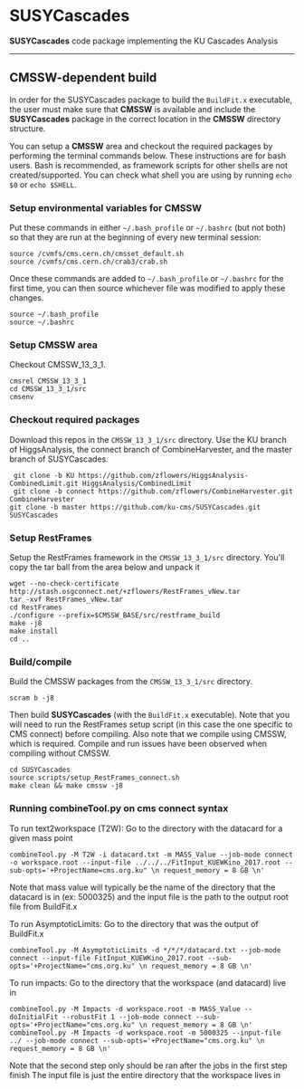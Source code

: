 # SUSYCascades
**SUSYCascades** code package implementing the KU Cascades Analysis

---------------------
CMSSW-dependent build 
---------------------

In order for the SUSYCascades package to build the `BuildFit.x` executable,
the user must make sure that **CMSSW** is available and include the **SUSYCascades** package
in the correct location in the **CMSSW** directory structure.
<!--- You will also need the **CombineHarvester** and **HiggsAnalysis** **CMSSW** packages.
These packages must be included in the **CMSSW** directory structure as:
```
- CMSSW_Z_Y_X
  - src
    - CombineHarvester
    - HiggsAnalysis
    - SUSYCascades
 ```
--->
You can setup a **CMSSW** area and checkout the required packages by performing the terminal commands below. 
These instructions are for bash users.
Bash is recommended, as framework scripts for other shells are not created/supported.
You can check what shell you are using by running `echo $0` or `echo $SHELL`.

### Setup environmental variables for CMSSW
Put these commands in either `~/.bash_profile` or `~/.bashrc` (but not both)
so that they are run at the beginning of every new terminal session:
```
source /cvmfs/cms.cern.ch/cmsset_default.sh
source /cvmfs/cms.cern.ch/crab3/crab.sh
```    
Once these commands are added to `~/.bash_profile` or `~/.bashrc` for the first time,
you can then source whichever file was modified to apply these changes.
```
source ~/.bash_profile
source ~/.bashrc
```

### Setup CMSSW area
Checkout CMSSW_13_3_1.
```
cmsrel CMSSW_13_3_1
cd CMSSW_13_3_1/src
cmsenv
```
    
### Checkout required packages
Download this repos in the `CMSSW_13_3_1/src` directory.
 Use the KU branch of HiggsAnalysis, the connect branch of CombineHarvester, and the master branch of SUSYCascades.
```
 git clone -b KU https://github.com/zflowers/HiggsAnalysis-CombinedLimit.git HiggsAnalysis/CombinedLimit
 git clone -b connect https://github.com/zflowers/CombineHarvester.git CombineHarvester
git clone -b master https://github.com/ku-cms/SUSYCascades.git SUSYCascades
```

### Setup RestFrames
Setup the RestFrames framework in the `CMSSW_13_3_1/src` directory.
You'll copy the tar ball from the area below and unpack it
```
wget --no-check-certificate http://stash.osgconnect.net/+zflowers/RestFrames_vNew.tar
tar -xvf RestFrames_vNew.tar
cd RestFrames
./configure --prefix=$CMSSW_BASE/src/restframe_build
make -j8
make install
cd ..
```

### Build/compile
Build the CMSSW packages from the `CMSSW_13_3_1/src` directory.
```
scram b -j8
```
Then build **SUSYCascades** (with the `BuildFit.x` executable).
Note that you will need to run the RestFrames setup script
(in this case the one specific to CMS connect) before compiling.
Also note that we compile using CMSSW, which is required.
Compile and run issues have been observed when compiling without CMSSW.
```
cd SUSYCascades
source scripts/setup_RestFrames_connect.sh
make clean && make cmssw -j8
```

 ### Running combineTool.py on cms connect syntax
 To run text2workspace (T2W):
 Go to the directory with the datacard for a given mass point
 ```
 combineTool.py -M T2W -i datacard.txt -m MASS_Value --job-mode connect -o workspace.root --input-file ../../../FitInput_KUEWKino_2017.root --sub-opts='+ProjectName=cms.org.ku" \n request_memory = 8 GB \n'
 ```
 
 Note that mass value will typically be the name of the directory that the datacard is in (ex: 5000325) and the input file is the path to the output root file from BuildFit.x
 
 To run AsymptoticLimits:
 Go to the directory that was the output of BuildFit.x 
 ```
 combineTool.py -M AsymptoticLimits -d */*/*/datacard.txt --job-mode connect --input-file FitInput_KUEWKino_2017.root --sub-opts='+ProjectName="cms.org.ku" \n request_memory = 8 GB \n'
 ```
 
 To run impacts:
 Go to the directory that the workspace (and datacard) live in
 ```
 combineTool.py -M Impacts -d workspace.root -m MASS_Value --doInitialFit --robustFit 1 --job-mode connect --sub-opts='+ProjectName="cms.org.ku" \n request_memory = 8 GB \n'
 combineTool.py -M Impacts -d workspace.root -m 5000325 --input-file ../ --job-mode connect --sub-opts='+ProjectName="cms.org.ku" \n request_memory = 8 GB \n' 
 ```
 
 Note that the second step only should be ran after the jobs in the first step finish
 The input file is just the entire directory that the workspace lives in
